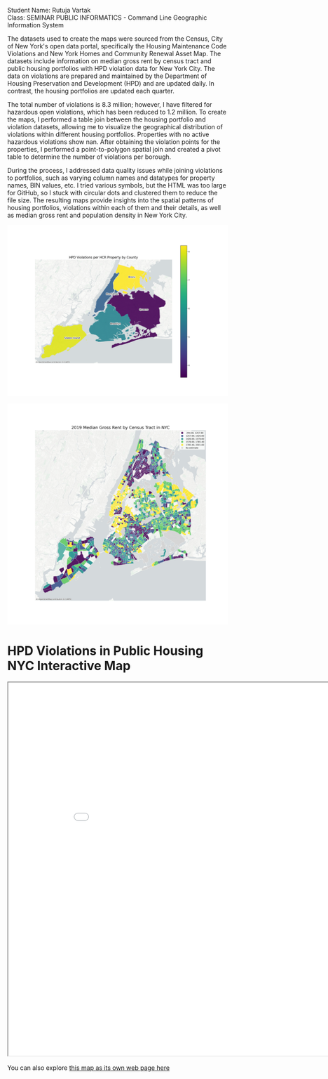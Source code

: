 Student Name: Rutuja Vartak   
Class: SEMINAR PUBLIC INFORMATICS - Command Line Geographic Information System

The datasets used to create the maps were sourced from the Census, City of New York's open data portal, specifically the Housing Maintenance Code Violations and New York Homes and Community Renewal Asset Map. The datasets include information on median gross rent by census tract and public housing portfolios with HPD violation data for New York City. The data on violations are prepared and maintained by the Department of Housing Preservation and Development (HPD) and are updated daily. In contrast, the housing portfolios are updated each quarter.

The total number of violations is 8.3 million; however, I have filtered for hazardous open violations, which has been reduced to 1.2 million. To create the maps, I performed a table join between the housing portfolio and violation datasets, allowing me to visualize the geographical distribution of violations within different housing portfolios. Properties with no active hazardous violations show nan. After obtaining the violation points for the properties, I performed a point-to-polygon spatial join and created a pivot table to determine the number of violations per borough.

During the process, I addressed data quality issues while joining violations to portfolios, such as varying column names and datatypes for property names, BIN values, etc. I tried various symbols, but the HTML was too large for GitHub, so I stuck with circular dots and clustered them to reduce the file size. The resulting maps provide insights into the spatial patterns of housing portfolios, violations within each of them and their details, as well as median gross rent and population density in New York City.

![Image 1](Static_Map_1.png)

![Image 2](Static_Map_2.jpeg)

# HPD Violations in Public Housing NYC Interactive Map

<iframe src='Housing_Violations_NYC.html' width = '900' height = '850' ></iframe>

You can also explore [this map as its own web page here](Housing_Violations_NYC.html)
